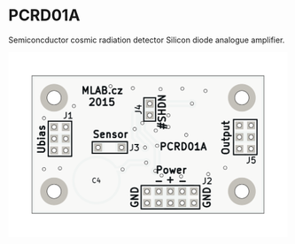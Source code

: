 
# PCRD01A
Semiconcductor cosmic radiation detector Silicon diode analogue amplifier. 

![PCRD01A](doc/gen/img/PCRD01-top.png) 
